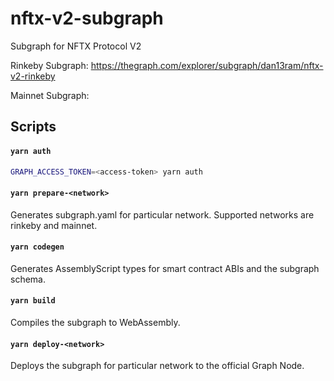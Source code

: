 # nftx-v2-subgraph

Subgraph for NFTX Protocol V2

Rinkeby Subgraph: https://thegraph.com/explorer/subgraph/dan13ram/nftx-v2-rinkeby

Mainnet Subgraph:

## Scripts

#### `yarn auth`

```sh
GRAPH_ACCESS_TOKEN=<access-token> yarn auth
```

#### `yarn prepare-<network>`

Generates subgraph.yaml for particular network.
Supported networks are rinkeby and mainnet.

#### `yarn codegen`

Generates AssemblyScript types for smart contract ABIs and the subgraph schema.

#### `yarn build`

Compiles the subgraph to WebAssembly.

#### `yarn deploy-<network>`

Deploys the subgraph for particular network to the official Graph Node.<br/>
